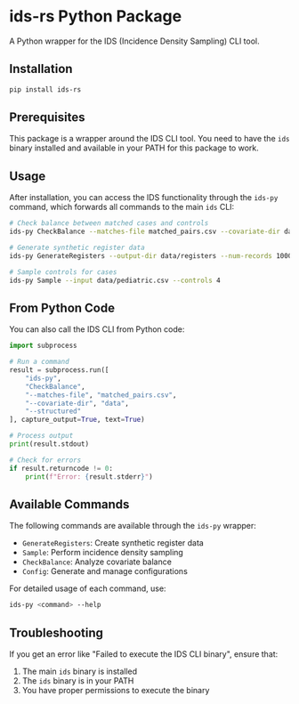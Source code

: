 # ids-rs Python Package

A Python wrapper for the IDS (Incidence Density Sampling) CLI tool.

## Installation

```bash
pip install ids-rs
```

## Prerequisites

This package is a wrapper around the IDS CLI tool. You need to have the `ids` binary installed and available in your PATH for this package to work.

## Usage

After installation, you can access the IDS functionality through the `ids-py` command, which forwards all commands to the main `ids` CLI:

```bash
# Check balance between matched cases and controls
ids-py CheckBalance --matches-file matched_pairs.csv --covariate-dir data --structured

# Generate synthetic register data
ids-py GenerateRegisters --output-dir data/registers --num-records 1000000

# Sample controls for cases
ids-py Sample --input data/pediatric.csv --controls 4
```

## From Python Code

You can also call the IDS CLI from Python code:

```python
import subprocess

# Run a command
result = subprocess.run([
    "ids-py", 
    "CheckBalance", 
    "--matches-file", "matched_pairs.csv", 
    "--covariate-dir", "data", 
    "--structured"
], capture_output=True, text=True)

# Process output
print(result.stdout)

# Check for errors
if result.returncode != 0:
    print(f"Error: {result.stderr}")
```

## Available Commands

The following commands are available through the `ids-py` wrapper:

- `GenerateRegisters`: Create synthetic register data
- `Sample`: Perform incidence density sampling
- `CheckBalance`: Analyze covariate balance
- `Config`: Generate and manage configurations

For detailed usage of each command, use:

```bash
ids-py <command> --help
```

## Troubleshooting

If you get an error like "Failed to execute the IDS CLI binary", ensure that:
1. The main `ids` binary is installed
2. The `ids` binary is in your PATH
3. You have proper permissions to execute the binary
